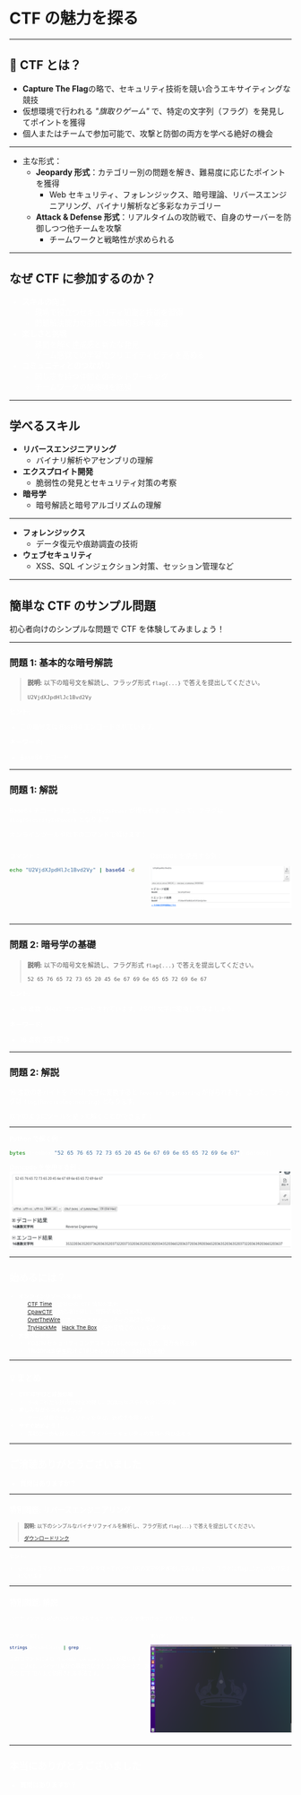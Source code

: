 <link rel="stylesheet" href="style.css" id="theme">

# CTF の魅力を探る

---

## 🌟 CTF とは？

- **Capture The Flag**の略で、セキュリティ技術を競い合うエキサイティングな競技
- 仮想環境で行われる _"旗取りゲーム"_ で、特定の文字列（フラグ）を発見してポイントを獲得
- 個人またはチームで参加可能で、攻撃と防御の両方を学べる絶好の機会

---

- 主な形式：
  - **Jeopardy 形式**：カテゴリー別の問題を解き、難易度に応じたポイントを獲得
    - Web セキュリティ、フォレンジックス、暗号理論、リバースエンジニアリング、バイナリ解析など多彩なカテゴリー
  - **Attack & Defense 形式**：リアルタイムの攻防戦で、自身のサーバーを防御しつつ他チームを攻撃
    - チームワークと戦略性が求められる

---

## なぜ CTF に参加するのか？

<span style="font-size: 95%; color: white;">

- **スキルの向上**
  - 現場で役立つセキュリティ知識と技術を習得
  - 問題解決能力の強化と論理的思考の養成
- **楽しさと挑戦**
  - 難問を解く達成感と新たな発見
  - ゲーム感覚での学習でクリエイティビティを高める
- **コミュニティとのつながり**
  - 同じ志を持つ仲間とのネットワーキング
  - チームワークの醍醐味を経験

</span>

---

## 学べるスキル

- **リバースエンジニアリング**
  - バイナリ解析やアセンブリの理解
- **エクスプロイト開発**
  - 脆弱性の発見とセキュリティ対策の考察
- **暗号学**
  - 暗号解読と暗号アルゴリズムの理解

---

- **フォレンジックス**
  - データ復元や痕跡調査の技術
- **ウェブセキュリティ**
  - XSS、SQL インジェクション対策、セッション管理など

---

## 簡単な CTF のサンプル問題

初心者向けのシンプルな問題で CTF を体験してみましょう！

---

### 問題 1: 基本的な暗号解読

<span style="font-size: 80%; color: white;">

> **説明:**
> 以下の暗号文を解読し、フラッグ形式 `flag{...}` で答えを提出してください。
>
> ```base64
> U2VjdXJpdHlJc1Bvd2Vy
> ```

**ヒント:**

- この暗号文は Base64 エンコードされています。

**キーワード:**

- Base64 デコード

</span>

---

### 問題 1: 解説

<span style="font-size: 80%; color: white;">

Base64 デコードすると `SecurityIsPower` が得られます。
よって、フラグは `flag{SecurityIsPower}` となります。

オンラインツールや以下のコマンドで解けます：

<div style="display: flex; justify-content: space-between;">
<div style="flex: 1;">

コマンド：

```bash
echo "U2VjdXJpdHlJc1Bvd2Vy" | base64 -d
```

</div>
<div style="flex: 1;">

Dencode を使用する例：

![Dencodeでの変換例](Question1.png)

</div>
</div>

</span>

---

### 問題 2: 暗号学の基礎

<span style="font-size: 80%; color: white;">

> **説明:**
> 以下の暗号文を解読し、フラグ形式 `flag{...}` で答えを提出してください。
>
> ```hex
> 52 65 76 65 72 73 65 20 45 6e 67 69 6e 65 65 72 69 6e 67
> ```

**ヒント:**

- 16 進数（Hex）エンコードされています。ASCII 文字に変換してみましょう。

**キーワード:**

- 16 進数 文字 変換

</span>

---

### 問題 2: 解説

<span style="font-size: 80%; color: white;">

16 進数の各バイトを ASCII 文字に変換すると `Reverse Engineering` が得られます。
よって、フラッグは `flag{ReverseEngineering}` となります。

以下のようにツールを使って解くことができます：

---

**Python で解く例：**

```python
bytes.fromhex("52 65 76 65 72 73 65 20 45 6e 67 69 6e 65 65 72 69 6e 67").decode()
```

**Dencode を使用する例：**
![Dencodeでの変換例](Question2.png)

---

## 始めるには？

<span style="font-size: 85%; color: white;">

- **オンラインリソースを活用**
  - [CTF Time](https://ctftime.org)：世界中の CTF 情報が集約
  - [CpawCTF](https://ctf.cpaw.site/)：初心者に優しい問題が多数(日本語)
  - [OverTheWire](https://overthewire.org)：サーバーとセキュリティの基礎を学習
  - [TryHackMe](https://tryhackme.com)や[Hack The Box](https://hackthebox.eu)：仮想環境でのハッキング演習
- **大会への参加**
  - KOSEN セキュリティコンテスト 2024(Jeopardy 形式、高専機構主催)
  - TRICON4S 学生向け CTF(Jeopardy形式、茨城県警主催)

---

## 💡 まとめ

- **CTF は学びと成長の場**
  - 多岐にわたる技術分野を網羅し、実践的なスキルを身につける
- **楽しみながらスキルアップ**
  - ゲーム感覚でセキュリティを学び、達成感を得られる
- **今すぐ始めよう！**
  - 最初の一歩を踏み出して、サイバーセキュリティの世界へ飛び込もう

</span>

---

## ご清聴ありがとうございました

- **質問はありますか？**

---

### 特別問題: リバースエンジニアリング

<span style="font-size: 80%; color: white;">

> **説明:**
> 以下のシンプルなバイナリファイルを解析し、フラグ形式 `flag{...}` で答えを提出してください。
>
> [ダウンロードリンク](https://github.com/fukayatti0/neowaku-LT/raw/refs/heads/main/vol-1/sample/DecodeBinary)

---

**ヒント:**

- `strings` コマンドと `grep` コマンドを使ってバイナリ内の文字列を確認してみましょう。
  フラグは flag{...}という形で隠されています

</span>

---

### 特別問題: 解説

<span style="font-size: 80%; color: white;">

バイナリファイル内の文字列を検索することで、フラグを見つけることができます。

<div style="display: flex; justify-content: space-between;">
<div style="flex: 1;">

コマンド実行：

```bash
strings DecodeBinary | grep flag
```

このコマンドにより `flag{NEO_wakuwaku_club}` が得られます。
これは、バイナリ解析の基本的なテクニックの一つで、実際の CTF でもよく使用される手法です。

</div>
<div style="flex: 1;">

実行例：

![バイナリ解析の例](Question3.png)

</div>
</div>

</span>

---

## 本当にありがとうございました

- **質問はありますか？**
